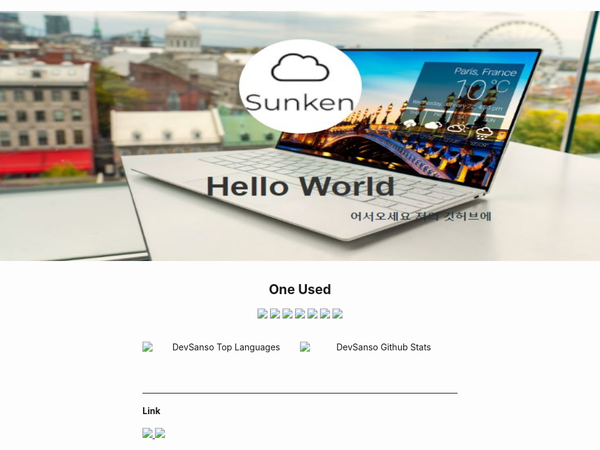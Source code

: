<div align="center">


<img 
style="width : 100%; height : 400px; position: absolute; left : 0;" 
src="./assets/unsplash-back.jpg">
<br />
<br />

<span style="font-size:21px">안녕하세요.</span>
<br />
<br />
<span style="font-size:18px">현재 대학교 졸업 예정인 신입 개발자이에요.</span>
<p style="font-size:18px;text-align:left;">현재 백엔드 위주로 공부하고 있지만, 앞으로 더 넓은 범위의 프로그래밍 학습을 목표로 하고 있습니다.</p>
<br />
<br />



<br />
<br />

## Tech Stack

<img src="https://img.shields.io/badge/JavaScript-green?&logo=JavaScript&logoColor=F7DF1E">
<img src="https://img.shields.io/badge/Go-blue?&logo=Go&logoColor=00ADD8">

<img src="https://img.shields.io/badge/TypeScript-0096FF?&logo=TypeScript&logoColor=00ADD8">
<img src="https://img.shields.io/badge/Rust-E2DCC8?&logo=Rust&logoColor=000000"
>
<img src="https://img.shields.io/badge/Kotlin-B270A2?&logo=Kotlin&logoColor=#7F52FF">
<img src="https://img.shields.io/badge/C-395B64?&logo=C&logoColor">

</br>
<img src="https://img.shields.io/badge/Spring Boot-ADCF9F?&logo=Spring Boot&logoColor=6DB33F">
<img src="https://img.shields.io/badge/React-DFF6FF?&logo=React">
<img src="https://img.shields.io/badge/Express-BDF2D5?&logo=Express&logoColor=000000">
<img src="https://img.shields.io/badge/Mysql-066163?&logo=Mysql&logoColor=4479A1">

<br />
<br />

## One Used
<img src="https://img.shields.io/badge/C sharp-231955?&logo=C Sharp&logoColor=00599C">
<img src="https://img.shields.io/badge/linux-A47E3B?&logo=Linux&logoColor=FCC624">

<img src="https://img.shields.io/badge/Podman-CA4E79?&logo=Podman&logoColor=892CA0">
<img src="https://img.shields.io/badge/Svelte-D61C4E?&logo=Svelte&logoColor=FF3E00">
<img src="https://img.shields.io/badge/Flutter-3A5BA0?&logo=Flutter&logoColor=02569B">
<img src="https://img.shields.io/badge/Python-1363DF?&logo=Python&logoColor=3776AB">
<img src="https://img.shields.io/badge/Electron-B3E8E5?&logo=Electron&logoColor=47848F">
<br />
<br />
<br />

<div style="overflow:hidden;" >
<img style="float : left; width:50%;" src="https://github-readme-stats.vercel.app/api/top-langs/?username=DevSanso&layout=compact&theme=dark&bg_color=0A0A0A" alt="DevSanso Top Languages"/>
<img style="float : left; width:50%;" src="https://github-readme-stats.vercel.app/api?username=DevSanso&include_all_commits=true&count_private=true&show_icons=true&line_height=30&title_color=CDB4DB&icon_color=CDB4DB&text_color=D3D3D3&bg_color=0A0A0A" alt="DevSanso Github Stats">
</div>
</div>

<br />
<br />
<br />

---
#### Link
<a href="https://devsanso.github.io/portFolioV2/">
<img src="https://img.shields.io/badge/포트폴리오-DFF6FF?&logo=React">

</a>
<a href="https://velog.io/@sunken_ahn">
<img src="https://img.shields.io/badge/블로그-DFF6FF?&logo=Velog">
</a>



